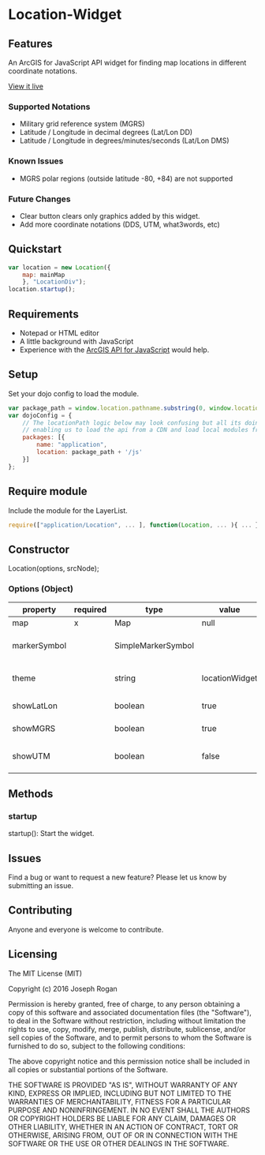 # Location-Widget

## Features
An ArcGIS for JavaScript API widget for finding map locations in different coordinate notations.

[View it live](http://joerogan.ca/maps/joegis/)

### Supported Notations
- Military grid reference system (MGRS)
- Latitude / Longitude in decimal degrees (Lat/Lon DD)
- Latitude / Longitude in degrees/minutes/seconds (Lat/Lon DMS)

### Known Issues
- MGRS polar regions (outside latitude -80, +84) are not supported

### Future Changes
- Clear button clears only graphics added by this widget.
- Add more coordinate notations (DDS, UTM, what3words, etc)

## Quickstart

```javascript
var location = new Location({
    map: mainMap
    }, "LocationDiv");
location.startup();
```

## Requirements
* Notepad or HTML editor
* A little background with JavaScript
* Experience with the [ArcGIS API for JavaScript](https://developers.arcgis.com/javascript/) would help.

## Setup
Set your dojo config to load the module.

```javascript
var package_path = window.location.pathname.substring(0, window.location.pathname.lastIndexOf('/'));
var dojoConfig = {
    // The locationPath logic below may look confusing but all its doing is
    // enabling us to load the api from a CDN and load local modules from the correct location.
    packages: [{
        name: "application",
        location: package_path + '/js'
    }]
};
```

## Require module
Include the module for the LayerList.

```javascript
require(["application/Location", ... ], function(Location, ... ){ ... });
```

## Constructor
Location(options, srcNode);

### Options (Object)
|property|required|type|value|description|
|---|---|---|---|---|
|map|x|Map|null|ArcGIS JS Map.|
|markerSymbol||SimpleMarkerSymbol||ArcGIS JS SimpleMarkerSymbol for placing a point.|
|theme||string|locationWidget|CSS Class for uniquely styling the widget.|
|showLatLon||boolean|true|Shows the Lat/Lon tab.|
|showMGRS||boolean|true|Shows the MGRS tab.|
|showUTM||boolean|false|Shows the UTM tab.  Incomplete functionality.|

## Methods
### startup
startup(): Start the widget.

## Issues
Find a bug or want to request a new feature?  Please let us know by submitting an issue.

## Contributing
Anyone and everyone is welcome to contribute.

## Licensing
The MIT License (MIT)

Copyright (c) 2016 Joseph Rogan

Permission is hereby granted, free of charge, to any person obtaining a copy
of this software and associated documentation files (the "Software"), to deal
in the Software without restriction, including without limitation the rights
to use, copy, modify, merge, publish, distribute, sublicense, and/or sell
copies of the Software, and to permit persons to whom the Software is
furnished to do so, subject to the following conditions:

The above copyright notice and this permission notice shall be included in all
copies or substantial portions of the Software.

THE SOFTWARE IS PROVIDED "AS IS", WITHOUT WARRANTY OF ANY KIND, EXPRESS OR
IMPLIED, INCLUDING BUT NOT LIMITED TO THE WARRANTIES OF MERCHANTABILITY,
FITNESS FOR A PARTICULAR PURPOSE AND NONINFRINGEMENT. IN NO EVENT SHALL THE
AUTHORS OR COPYRIGHT HOLDERS BE LIABLE FOR ANY CLAIM, DAMAGES OR OTHER
LIABILITY, WHETHER IN AN ACTION OF CONTRACT, TORT OR OTHERWISE, ARISING FROM,
OUT OF OR IN CONNECTION WITH THE SOFTWARE OR THE USE OR OTHER DEALINGS IN THE
SOFTWARE.

